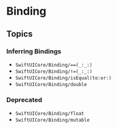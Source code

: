 
# Binding


## Topics

### Inferring Bindings
- ``SwiftUICore/Binding/==(_:_:)``
- ``SwiftUICore/Binding/!=(_:_:)``
- ``SwiftUICore/Binding/isEqual(to:or:)``
- ``SwiftUICore/Binding/double``

### Deprecated
- ``SwiftUICore/Binding/float``
- ``SwiftUICore/Binding/mutable``
